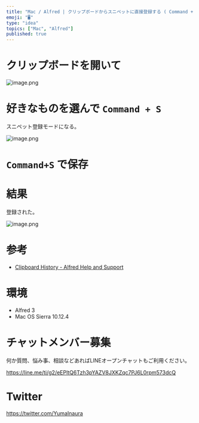 ```yaml
---
title: "Mac / Alfred | クリップボードからスニペットに直接登録する ( Command + S )"
emoji: "🖥"
type: "idea"
topics: ["Mac", "Alfred"]
published: true
---
```


# クリップボードを開いて

![image.png](https://qiita-image-store.s3.amazonaws.com/0/89618/b00086ac-ee70-108d-68ff-b6f0f6772bb8.png)

# 好きなものを選んで `Command + S`

スニペット登録モードになる。

![image.png](https://qiita-image-store.s3.amazonaws.com/0/89618/e56de014-5047-8947-1cd8-759aa8b0d60f.png)

# `Command+S` で保存

# 結果

登録された。

![image.png](https://qiita-image-store.s3.amazonaws.com/0/89618/b30dd624-ccf5-12e7-586b-48c4d8e7b851.png)

# 参考

- [Clipboard History - Alfred Help and Support](https://www.alfredapp.com/help/features/clipboard/#snippets)

# 環境

- Alfred 3
- Mac OS Sierra 10.12.4








<!-- Update From Qiita API -->

# チャットメンバー募集


何か質問、悩み事、相談などあればLINEオープンチャットもご利用ください。

https://line.me/ti/g2/eEPltQ6Tzh3pYAZV8JXKZqc7PJ6L0rpm573dcQ





# Twitter


https://twitter.com/YumaInaura


<!-- Update From Qiita API -->


